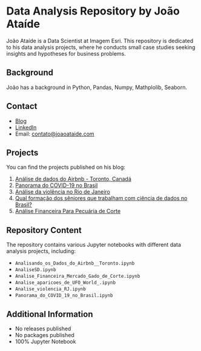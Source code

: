 # Data Analysis Repository by João Ataíde

João Ataíde is a Data Scientist at Imagem Esri. This repository is dedicated to his data analysis projects, where he conducts small case studies seeking insights and hypotheses for business problems.

## Background
João has a background in Python, Pandas, Numpy, Mathplolib, Seaborn.

## Contact
- [Blog](https://joaoataide.com)
- [LinkedIn](https://www.linkedin.com/in/jvataidee/)
- Email: contato@joaoataide.com

## Projects
You can find the projects published on his blog:

1. [Análise de dados do Airbnb - Toronto, Canadá](https://www.joaoataide.com/post/an%C3%A1lise-de-dados-do-airbnb-toronto-canad%C3%A1)
2. [Panorama do COVID-19 no Brasil](https://joaoataide.com/Panorama-do-COVID-19-no-Brasil)
3. [Análise da violência no Rio de Janeiro](https://joaoataide.com/Análise-da-violência-no-Rio-de-Janeiro)
4. [Qual formação dos sêniores que trabalham com ciência de dados no Brasil?](https://www.joaoataide.com/post/qual-formacao-dos-senior-que-trabalham-com-ciencia-de-dados-no-brasil)
5. [Análise Financeira Para Pecuária de Corte](https://www.joaoataide.com/post/analise-financeira-para-pecuaria-de-corte)

## Repository Content
The repository contains various Jupyter notebooks with different data analysis projects, including:

- `Analisando_os_Dados_do_Airbnb__Toronto.ipynb`
- `AnaliseSD.ipynb`
- `Analise_Financeira_Mercado_Gado_de_Corte.ipynb`
- `Analise_aparicoes_de_UFO_World_.ipynb`
- `Analise_violencia_RJ.ipynb`
- `Panorama_do_COVID_19_no_Brasil.ipynb`

## Additional Information
- No releases published
- No packages published
- 100% Jupyter Notebook
